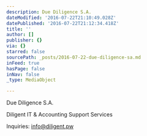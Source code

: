 ```yaml
---
description: Due Diligence S.A.
dateModified: '2016-07-22T21:10:49.028Z'
datePublished: '2016-07-22T21:12:34.418Z'
title: ''
author: []
publisher: {}
via: {}
starred: false
sourcePath: _posts/2016-07-22-due-diligence-sa.md
inFeed: true
hasPage: false
inNav: false
_type: MediaObject

---
```

Due Diligence S.A.

Diligent IT & Accounting Support Services

Inquiries: info@diligent.pw